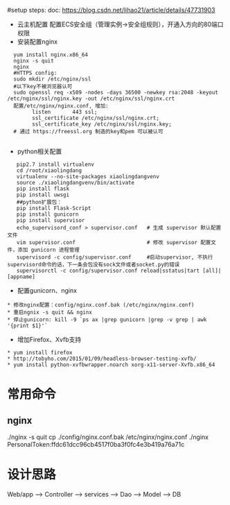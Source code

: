 #setup steps:
doc: https://blog.csdn.net/lihao21/article/details/47731903
- 云主机配置
  配置ECS安全组（管理实例->安全组规则），开通入方向的80端口权限
- 安装配置nginx
```
  yum install nginx.x86_64
  nginx -s quit
  nginx
  #HTTPS config:
  sudo mkdir /etc/nginx/ssl
  #以下key不被浏览器认可
  sudo openssl req -x509 -nodes -days 36500 -newkey rsa:2048 -keyout /etc/nginx/ssl/nginx.key -out /etc/nginx/ssl/nginx.crt
  配置/etc/nginx/nginx.conf, 增加:
        listen       443 ssl;
        ssl_certificate /etc/nginx/ssl/nginx.crt;
        ssl_certificate_key /etc/nginx/ssl/nginx.key;
  # 通过 https://freessl.org 制造的key和pem 可以被认可
  
```
- python相关配置
```shell
   pip2.7 install virtualenv
   cd /root/xiaolingdang
   virtualenv --no-site-packages xiaolingdangvenv
   source ./xiaolingdangvenv/bin/activate
   pip install flask 
   pip install uwsgi
   ##python扩展包：
   pip install Flask-Script
   pip install gunicorn
   pip install supervisor
   echo_supervisord_conf > supervisor.conf   # 生成 supervisor 默认配置文件
   vim supervisor.conf                       # 修改 supervisor 配置文件，添加 gunicorn 进程管理
   supervisord -c config/supervisor.conf     #启动supervisor, 不执行supervisord命令的话，下一条会包没有sock文件或者socket.py的错误
   supervisorctl -c config/supervisor.conf reload|sstatus|tart [all]|[appname]
```
- 配置gunicorn、nginx
```
* 修改nginx配置：config/nginx.conf.bak (/etc/nginx/nginx.conf)
* 重启ngnix -s quit && nginx
* 停止gunicorn: kill -9 `ps ax |grep gunicorn |grep -v grep | awk '{print $1}'`
```
- 增加Firefox、Xvfb支持
```
* yum install firefox
* http://tobyho.com/2015/01/09/headless-browser-testing-xvfb/
* yum install python-xvfbwrapper.noarch xorg-x11-server-Xvfb.x86_64

```
# 常用命令
## nginx
./nginx -s quit
cp ./config/nginx.conf.bak /etc/nginx/nginx.conf
./nginx
PersonalToken:ffdc61dcc96cb4517f0ba3f0fc4e3b419a76a71c

# 设计思路

Web/app --> Controller --> services --> Dao --> Model --> DB
